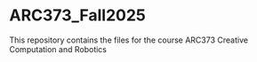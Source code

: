 # ARC373_Fall2025
This repository contains the files for the course ARC373 Creative Computation and Robotics 
